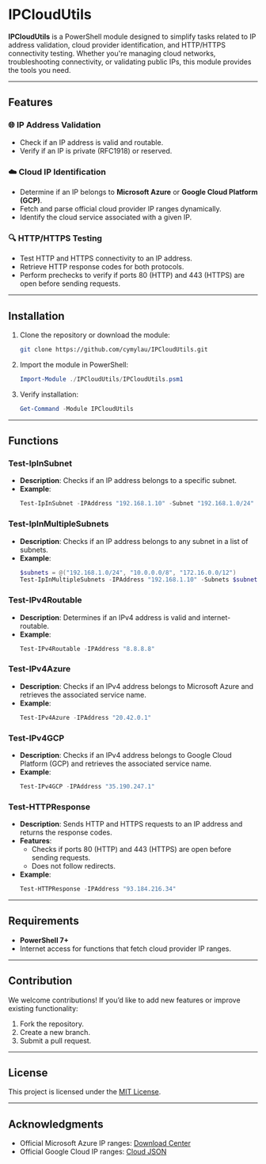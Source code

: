 # IPCloudUtils

**IPCloudUtils** is a PowerShell module designed to simplify tasks related to IP address validation, cloud provider identification, and HTTP/HTTPS connectivity testing. Whether you're managing cloud networks, troubleshooting connectivity, or validating public IPs, this module provides the tools you need.

---

## Features

### 🌐 IP Address Validation
- Check if an IP address is valid and routable.
- Verify if an IP is private (RFC1918) or reserved.

### ☁️ Cloud IP Identification
- Determine if an IP belongs to **Microsoft Azure** or **Google Cloud Platform (GCP)**.
- Fetch and parse official cloud provider IP ranges dynamically.
- Identify the cloud service associated with a given IP.

### 🔍 HTTP/HTTPS Testing
- Test HTTP and HTTPS connectivity to an IP address.
- Retrieve HTTP response codes for both protocols.
- Perform prechecks to verify if ports 80 (HTTP) and 443 (HTTPS) are open before sending requests.

---

## Installation

1. Clone the repository or download the module:
    ```bash
    git clone https://github.com/cymylau/IPCloudUtils.git
    ```
2. Import the module in PowerShell:
    ```powershell
    Import-Module ./IPCloudUtils/IPCloudUtils.psm1
    ```
3. Verify installation:
    ```powershell
    Get-Command -Module IPCloudUtils
    ```

---

## Functions

### **Test-IpInSubnet**
- **Description**: Checks if an IP address belongs to a specific subnet.
- **Example**:
    ```powershell
    Test-IpInSubnet -IPAddress "192.168.1.10" -Subnet "192.168.1.0/24"
    ```

### **Test-IpInMultipleSubnets**
- **Description**: Checks if an IP address belongs to any subnet in a list of subnets.
- **Example**:
    ```powershell
    $subnets = @("192.168.1.0/24", "10.0.0.0/8", "172.16.0.0/12")
    Test-IpInMultipleSubnets -IPAddress "192.168.1.10" -Subnets $subnets
    ```

### **Test-IPv4Routable**
- **Description**: Determines if an IPv4 address is valid and internet-routable.
- **Example**:
    ```powershell
    Test-IPv4Routable -IPAddress "8.8.8.8"
    ```

### **Test-IPv4Azure**
- **Description**: Checks if an IPv4 address belongs to Microsoft Azure and retrieves the associated service name.
- **Example**:
    ```powershell
    Test-IPv4Azure -IPAddress "20.42.0.1"
    ```

### **Test-IPv4GCP**
- **Description**: Checks if an IPv4 address belongs to Google Cloud Platform (GCP) and retrieves the associated service name.
- **Example**:
    ```powershell
    Test-IPv4GCP -IPAddress "35.190.247.1"
    ```

### **Test-HTTPResponse**
- **Description**: Sends HTTP and HTTPS requests to an IP address and returns the response codes.
- **Features**:
  - Checks if ports 80 (HTTP) and 443 (HTTPS) are open before sending requests.
  - Does not follow redirects.
- **Example**:
    ```powershell
    Test-HTTPResponse -IPAddress "93.184.216.34"
    ```

---

## Requirements

- **PowerShell 7+**
- Internet access for functions that fetch cloud provider IP ranges.

---

## Contribution

We welcome contributions! If you’d like to add new features or improve existing functionality:
1. Fork the repository.
2. Create a new branch.
3. Submit a pull request.

---

## License

This project is licensed under the [MIT License](LICENSE).

---

## Acknowledgments

- Official Microsoft Azure IP ranges: [Download Center](https://www.microsoft.com/en-us/download/details.aspx?id=56519)
- Official Google Cloud IP ranges: [Cloud JSON](https://www.gstatic.com/ipranges/cloud.json)
